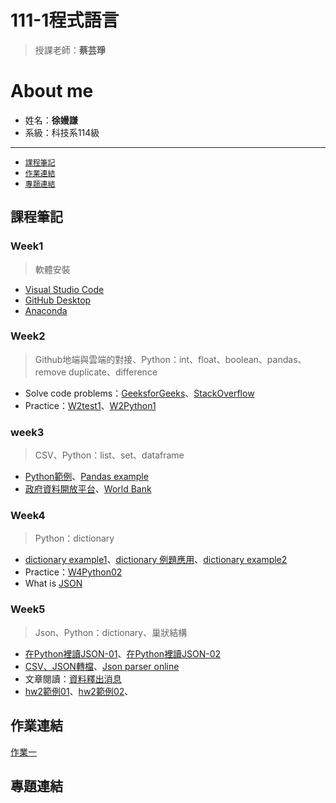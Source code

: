 # 111-1程式語言
> 授課老師：**蔡芸琤**
# About me
* 姓名：**徐嫚謙**
* 系級：科技系114級
---
* [`課程筆記`](https://github.com/Manchien/PL#%E8%AA%B2%E7%A8%8B%E7%AD%86%E8%A8%98%E5%8D%80)
* [`作業連結`](https://github.com/Manchien/PL#%E4%BD%9C%E6%A5%AD%E9%80%A3%E7%B5%90%E5%8D%80)
* [`專題連結`](https://github.com/Manchien/PL#%E5%B0%88%E9%A1%8C%E9%80%A3%E7%B5%90%E5%8D%80)
## 課程筆記
### Week1
>軟體安裝
* [Visual Studio Code](https://code.visualstudio.com/)
* [GitHub Desktop](https://desktop.github.com/)
* [Anaconda](https://www.anaconda.com/products/distribution)
### Week2
> Github地端與雲端的對接、Python：int、float、boolean、pandas、remove duplicate、difference
* Solve code problems：[GeeksforGeeks](https://www.geeksforgeeks.org/)、[StackOverflow](https://stackoverflow.com/)
* Practice：[W2test1](https://github.com/Manchien/PL/blob/main/W2Python_test01.ipynb)、[W2Python1](https://github.com/Manchien/PL/blob/main/W2Python01.ipynb)
### week3
> CSV、Python：list、set、dataframe
* [Python範例](https://github.com/pecu/LawTech/tree/main/Learning-Materials/C1_Python_%E5%9F%BA%E7%A4%8E_02)、[Pandas example](https://github.com/pecu/PL/blob/main/Python01.ipynb)
* [政府資料開放平台](https://data.gov.tw/)、[World Bank](https://www.worldbank.org/en/publication/east-asia-and-pacific-economic-update?cid=eap_ga_asiapacific_en_extp_fall22&gclid=CjwKCAjwp9qZBhBkEiwAsYFsb-GV4lNixQd1ZXZ8mdTY246zx7T6XVNZJTE5xTX6z8aePzOjCgSHrRoCuVwQAvD_BwE)
### Week4
> Python：dictionary
* [dictionary example1](https://github.com/pecu/LawTech/blob/main/Learning-Materials/C1_Python_%E5%9F%BA%E7%A4%8E_02/python_%E5%9F%BA%E7%A4%8E%E7%B5%84%E5%90%88%E4%BA%8C_%E7%B7%B4%E7%BF%92%E8%A7%A3%E7%AD%94.ipynb)、[dictionary 例題應用](https://github.com/pecu/LawTech/tree/main/Learning-Materials/C2_Python_%E5%9F%BA%E7%A4%8E_03%2604)、[dictionary example2](https://github.com/pecu/PL/blob/main/Python03.ipynb)
* Practice：[W4Python02](https://github.com/Manchien/PL/blob/main/W4Python02.ipynb)
* What is [JSON](https://developer.mozilla.org/zh-TW/docs/Learn/JavaScript/Objects/JSON)
### Week5
> Json、Python：dictionary、巢狀結構
* [在Python裡讀JSON-01](https://www.geeksforgeeks.org/read-json-file-using-python/)、[在Python裡讀JSON-02](https://ithelp.ithome.com.tw/articles/10220160)
* [CSV、JSON轉檔](https://csvjson.com/)、[Json parser online](http://json.parser.online.fr/)
* 文章閱讀：[資料釋出消息](https://srda.sinica.edu.tw/filepool/Tbemagzinecontflatt/212.pdf)
* [hw2範例01](https://github.com/pecu/PL/blob/main/HW2.ipynb)、[hw2範例02](https://github.com/pecu/PL/blob/main/Python03.ipynb)、
## 作業連結
[作業一](https://github.com/Manchien/PL/blob/main/HW1.ipynb)
## 專題連結

